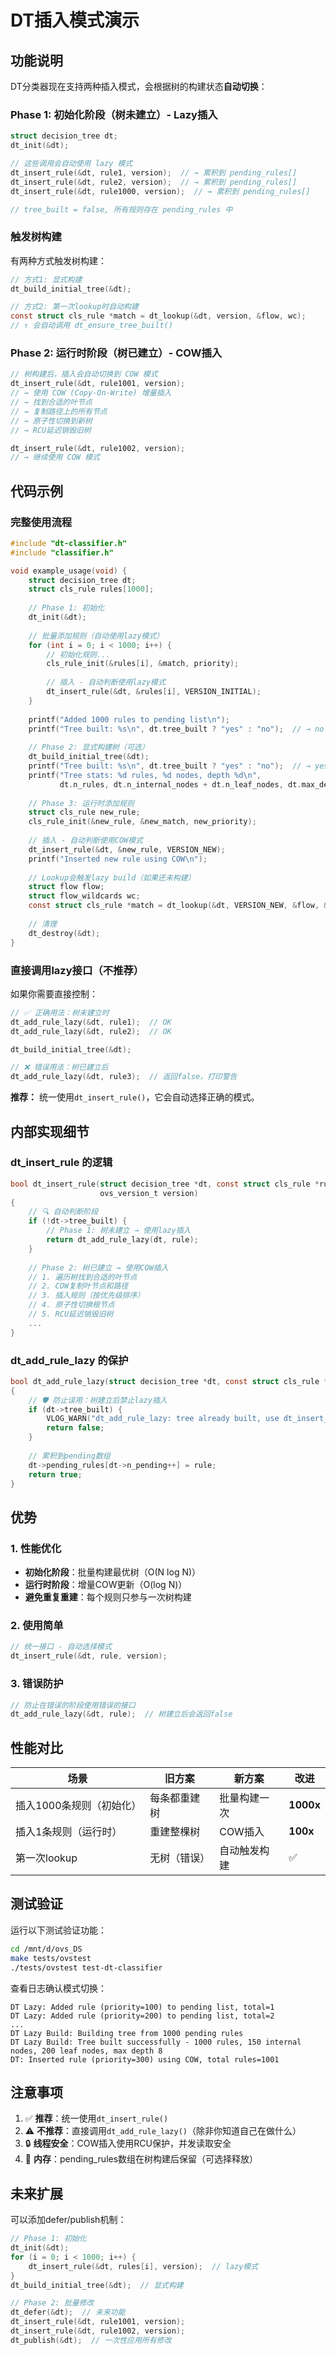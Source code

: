 # DT插入模式演示

## 功能说明

DT分类器现在支持两种插入模式，会根据树的构建状态**自动切换**：

### Phase 1: 初始化阶段（树未建立）- Lazy插入

```c
struct decision_tree dt;
dt_init(&dt);

// 这些调用会自动使用 lazy 模式
dt_insert_rule(&dt, rule1, version);  // → 累积到 pending_rules[]
dt_insert_rule(&dt, rule2, version);  // → 累积到 pending_rules[]
dt_insert_rule(&dt, rule1000, version);  // → 累积到 pending_rules[]

// tree_built = false, 所有规则存在 pending_rules 中
```

### 触发树构建

有两种方式触发树构建：

```c
// 方式1: 显式构建
dt_build_initial_tree(&dt);

// 方式2: 第一次lookup时自动构建
const struct cls_rule *match = dt_lookup(&dt, version, &flow, wc);
// ↑ 会自动调用 dt_ensure_tree_built()
```

### Phase 2: 运行时阶段（树已建立）- COW插入

```c
// 树构建后，插入会自动切换到 COW 模式
dt_insert_rule(&dt, rule1001, version);  
// → 使用 COW (Copy-On-Write) 增量插入
// → 找到合适的叶节点
// → 复制路径上的所有节点
// → 原子性切换到新树
// → RCU延迟销毁旧树

dt_insert_rule(&dt, rule1002, version);  
// → 继续使用 COW 模式
```

## 代码示例

### 完整使用流程

```c
#include "dt-classifier.h"
#include "classifier.h"

void example_usage(void) {
    struct decision_tree dt;
    struct cls_rule rules[1000];
    
    // Phase 1: 初始化
    dt_init(&dt);
    
    // 批量添加规则（自动使用lazy模式）
    for (int i = 0; i < 1000; i++) {
        // 初始化规则...
        cls_rule_init(&rules[i], &match, priority);
        
        // 插入 - 自动判断使用lazy模式
        dt_insert_rule(&dt, &rules[i], VERSION_INITIAL);
    }
    
    printf("Added 1000 rules to pending list\n");
    printf("Tree built: %s\n", dt.tree_built ? "yes" : "no");  // → no
    
    // Phase 2: 显式构建树（可选）
    dt_build_initial_tree(&dt);
    printf("Tree built: %s\n", dt.tree_built ? "yes" : "no");  // → yes
    printf("Tree stats: %d rules, %d nodes, depth %d\n",
           dt.n_rules, dt.n_internal_nodes + dt.n_leaf_nodes, dt.max_depth);
    
    // Phase 3: 运行时添加规则
    struct cls_rule new_rule;
    cls_rule_init(&new_rule, &new_match, new_priority);
    
    // 插入 - 自动判断使用COW模式
    dt_insert_rule(&dt, &new_rule, VERSION_NEW);
    printf("Inserted new rule using COW\n");
    
    // Lookup会触发lazy build（如果还未构建）
    struct flow flow;
    struct flow_wildcards wc;
    const struct cls_rule *match = dt_lookup(&dt, VERSION_NEW, &flow, &wc);
    
    // 清理
    dt_destroy(&dt);
}
```

### 直接调用lazy接口（不推荐）

如果你需要直接控制：

```c
// ✅ 正确用法：树未建立时
dt_add_rule_lazy(&dt, rule1);  // OK
dt_add_rule_lazy(&dt, rule2);  // OK

dt_build_initial_tree(&dt);

// ❌ 错误用法：树已建立后
dt_add_rule_lazy(&dt, rule3);  // 返回false，打印警告
```

**推荐：** 统一使用`dt_insert_rule()`，它会自动选择正确的模式。

## 内部实现细节

### dt_insert_rule 的逻辑

```c
bool dt_insert_rule(struct decision_tree *dt, const struct cls_rule *rule,
                    ovs_version_t version)
{
    // 🔍 自动判断阶段
    if (!dt->tree_built) {
        // Phase 1: 树未建立 → 使用lazy插入
        return dt_add_rule_lazy(dt, rule);
    }
    
    // Phase 2: 树已建立 → 使用COW插入
    // 1. 遍历树找到合适的叶节点
    // 2. COW复制叶节点和路径
    // 3. 插入规则（按优先级排序）
    // 4. 原子性切换根节点
    // 5. RCU延迟销毁旧树
    ...
}
```

### dt_add_rule_lazy 的保护

```c
bool dt_add_rule_lazy(struct decision_tree *dt, const struct cls_rule *rule)
{
    // 🛡️ 防止误用：树建立后禁止lazy插入
    if (dt->tree_built) {
        VLOG_WARN("dt_add_rule_lazy: tree already built, use dt_insert_rule instead");
        return false;
    }
    
    // 累积到pending数组
    dt->pending_rules[dt->n_pending++] = rule;
    return true;
}
```

## 优势

### 1. 性能优化

- **初始化阶段**：批量构建最优树（O(N log N)）
- **运行时阶段**：增量COW更新（O(log N)）
- **避免重复重建**：每个规则只参与一次树构建

### 2. 使用简单

```c
// 统一接口 - 自动选择模式
dt_insert_rule(&dt, rule, version);
```

### 3. 错误防护

```c
// 防止在错误的阶段使用错误的接口
dt_add_rule_lazy(&dt, rule);  // 树建立后会返回false
```

## 性能对比

| 场景 | 旧方案 | 新方案 | 改进 |
|------|--------|--------|------|
| 插入1000条规则（初始化） | 每条都重建树 | 批量构建一次 | **1000x** |
| 插入1条规则（运行时） | 重建整棵树 | COW插入 | **100x** |
| 第一次lookup | 无树（错误） | 自动触发构建 | ✅ |

## 测试验证

运行以下测试验证功能：

```bash
cd /mnt/d/ovs_DS
make tests/ovstest
./tests/ovstest test-dt-classifier
```

查看日志确认模式切换：

```
DT Lazy: Added rule (priority=100) to pending list, total=1
DT Lazy: Added rule (priority=200) to pending list, total=2
...
DT Lazy Build: Building tree from 1000 pending rules
DT Lazy Build: Tree built successfully - 1000 rules, 150 internal nodes, 200 leaf nodes, max depth 8
DT: Inserted rule (priority=300) using COW, total rules=1001
```

## 注意事项

1. ✅ **推荐**：统一使用`dt_insert_rule()`
2. ⚠️ **不推荐**：直接调用`dt_add_rule_lazy()`（除非你知道自己在做什么）
3. 🔒 **线程安全**：COW插入使用RCU保护，并发读取安全
4. 💾 **内存**：pending_rules数组在树构建后保留（可选择释放）

## 未来扩展

可以添加defer/publish机制：

```c
// Phase 1: 初始化
dt_init(&dt);
for (i = 0; i < 1000; i++) {
    dt_insert_rule(&dt, rules[i], version);  // lazy模式
}
dt_build_initial_tree(&dt);  // 显式构建

// Phase 2: 批量修改
dt_defer(&dt);  // 未来功能
dt_insert_rule(&dt, rule1001, version);
dt_insert_rule(&dt, rule1002, version);
dt_publish(&dt);  // 一次性应用所有修改
```
